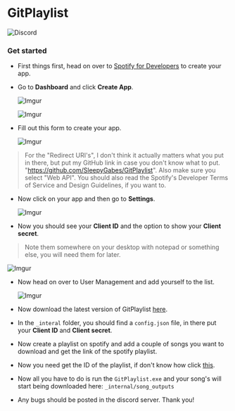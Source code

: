 # GitPlaylist
![Discord](https://img.shields.io/discord/1264696818240065697?style=for-the-badge&logo=Discord&label=CHAT&color=7289DA)

### Get started

- First things first, head on over to [Spotify for Developers](https://developer.spotify.com/) to create your app.

- Go to **Dashboard** and click **Create App**.

  ![Imgur](https://imgur.com/eR3nyST.png)

  ![Imgur](https://imgur.com/DgS9x23.png)

- Fill out this form to create your app.

  ![Imgur](https://imgur.com/NtRElCJ.png)

> For the "Redirect URI's", I don't think it actually matters what you put in there, but put my GitHub link in case you don't know what to put. "https://github.com/SleepyGabes/GitPlaylist".
> Also make sure you select "Web API".
> You should also read the Spotify's Developer Terms of Service and Design Guidelines, if you want to.

- Now click on your app and then go to **Settings**.

  ![Imgur](https://imgur.com/cNlUdIJ.png)

- Now you should see your **Client ID** and the option to show your **Client secret**.
> Note them somewhere on your desktop with notepad or something else, you will need them for later.

  ![Imgur](https://imgur.com/Ipnxes2.png)

- Now head on over to User Management and add yourself to the list.

  ![Imgur](https://imgur.com/DtGSAi3.png)

- Now download the latest version of GitPlaylist [here](https://github.com/SleepyGabes/GitPlaylist/releases/).

- In the `_interal` folder, you should find a `config.json` file, in there put your **Client ID** and **Client secret**.

- Now create a playlist on spotify and add a couple of songs you want to download and get the link of the spotify playlist.

- Now you need get the ID of the playlist, if don't know how click [this](https://developer.spotify.com/documentation/web-api/concepts/spotify-uris-ids).

- Now all you have to do is run the `GitPlaylist.exe` and your song's will start being downloaded here: `_internal/song_outputs`

- Any bugs should be posted in the discord server. Thank you!
